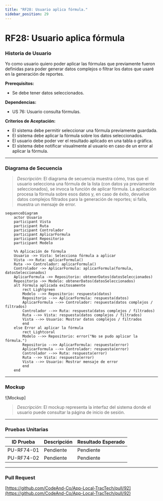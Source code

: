 ```yaml
---
title: "RF28: Usuario aplica fórmula."  
sidebar_position: 29
---
```


# RF28: Usuario aplica fórmula

### Historia de Usuario

Yo como usuario quiero poder aplicar las fórmulas que previamente fueron definidas para poder generar datos complejos o filtrar los datos que usaré en la generación de reportes.

  **Prerequisitos:**
  - Se debe tener datos seleccionados.

  **Dependencias:**
  - US 76: Usuario consulta fórmulas.

  **Criterios de Aceptación:**
  - El sistema debe permitir seleccionar una fórmula previamente guardada.
  - El sistema debe aplicar la fórmula sobre los datos seleccionados.
  - El usuario debe poder ver el resultado aplicado en una tabla o gráfica.
  - El sistema debe notificar visualmente al usuario en caso de un error al aplicar la fórmula.
  
---

### Diagrama de Secuencia

> *Descripción*: El diagrama de secuencia muestra cómo, tras que el usuario selecciona una fórmula de la lista (con datos ya previamente seleccionados), se invoca la función de aplicar fórmula. La aplicación procesa la fórmula sobre esos datos y, en caso de éxito, devuelve datos complejos filtrados para la generación de reportes; si falla, muestra un mensaje de error.

```mermaid
sequenceDiagram
    actor Usuario
    participant Vista
    participant Ruta
    participant Controlador
    participant AplicarFormula
    participant Repositorio
    participant Modelo

    %% Aplicación de fórmula
    Usuario ->> Vista: Selecciona fórmula a aplicar
    Vista ->> Ruta: aplicarFormula()
    Ruta ->> Controlador: aplicarFormula()
    Controlador ->> AplicarFormula: aplicarFormula(formula, datosSeleccionados)
    AplicarFormula ->> Repositorio: obtenerDatos(datosSeleccionados)
    Repositorio ->> Modelo: obtenerDatos(datosSeleccionados)
    alt Fórmula aplicada exitosamente
        rect Lightgreen
        Modelo -->> Repositorio: respuesta(datos)
        Repositorio -->> AplicarFormula: respuesta(datos)
        AplicarFormula -->> Controlador: respuesta(datos complejos / filtrados)
        Controlador -->> Ruta: respuesta(datos complejos / filtrados)
        Ruta -->> Vista: respuesta(datos complejos / filtrados)
        Vista -->> Usuario: Mostrar datos complejos / filtrados
        end
    else Error al aplicar la fórmula
        rect Lightcoral
        Modelo -->> Repositorio: error("No se pudo aplicar la fórmula.")
        Repositorio -->> AplicarFormula: respuesta(error)
        AplicarFormula -->> Controlador: respuesta(error)
        Controlador -->> Ruta: respuesta(error)
        Ruta -->> Vista: respuesta(error)
        Vista -->> Usuario: Mostrar mensaje de error
        end
    end

```


---

### Mockup

![Mockup]

> *Descripción*: El mockup representa la interfaz del sistema donde el usuario puede consultar la página de inicio de sesión. 

---

### Pruebas Unitarias 
| ID Prueba | Descripción | Resultado Esperado |
|-----------|-------------|--------------------|
|PU-RF74-01|Pendiente | Pendiente|
|PU-RF74-02|Pendiente | Pendiente|

---

### Pull Request
[https://github.com/CodeAnd-Co/App-Local-TracTech/pull/92](https://github.com/CodeAnd-Co/App-Local-TracTech/pull/92)
